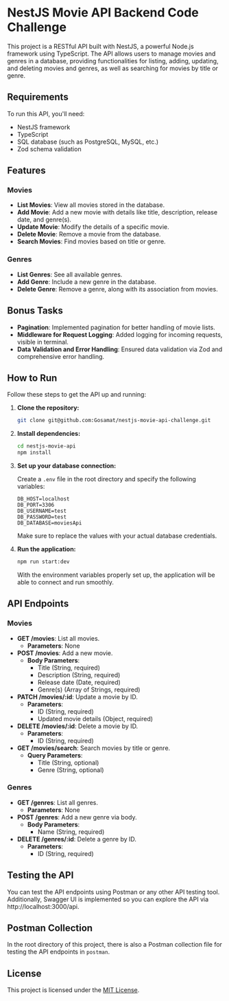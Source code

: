 # NestJS Movie API Backend Code Challenge

This project is a RESTful API built with NestJS, a powerful Node.js framework using TypeScript. The API allows users to manage movies and genres in a database, providing functionalities for listing, adding, updating, and deleting movies and genres, as well as searching for movies by title or genre.

## Requirements

To run this API, you'll need:

- NestJS framework
- TypeScript
- SQL database (such as PostgreSQL, MySQL, etc.)
- Zod schema validation

## Features

### Movies

- **List Movies**: View all movies stored in the database.
- **Add Movie**: Add a new movie with details like title, description, release date, and genre(s).
- **Update Movie**: Modify the details of a specific movie.
- **Delete Movie**: Remove a movie from the database.
- **Search Movies**: Find movies based on title or genre.

### Genres

- **List Genres**: See all available genres.
- **Add Genre**: Include a new genre in the database.
- **Delete Genre**: Remove a genre, along with its association from movies.

## Bonus Tasks

- **Pagination**: Implemented pagination for better handling of movie lists.
- **Middleware for Request Logging**: Added logging for incoming requests, visible in terminal.
- **Data Validation and Error Handling**: Ensured data validation via Zod and comprehensive error handling.

## How to Run

Follow these steps to get the API up and running:

1. **Clone the repository:**

   ```bash
   git clone git@github.com:Gosamat/nestjs-movie-api-challenge.git
   ```

2. **Install dependencies:**

   ```bash
   cd nestjs-movie-api
   npm install
   ```

3. **Set up your database connection:**

   Create a `.env` file in the root directory and specify the following variables:

   ```dotenv
   DB_HOST=localhost
   DB_PORT=3306
   DB_USERNAME=test
   DB_PASSWORD=test
   DB_DATABASE=moviesApi
   ```

   Make sure to replace the values with your actual database credentials.

4. **Run the application:**

   ```bash
   npm run start:dev
   ```

   With the environment variables properly set up, the application will be able to connect and run smoothly.

## API Endpoints

### Movies

- **GET /movies**: List all movies.
  - **Parameters**: None
- **POST /movies**: Add a new movie.
  - **Body Parameters**:
    - Title (String, required)
    - Description (String, required)
    - Release date (Date, required)
    - Genre(s) (Array of Strings, required)
- **PATCH /movies/:id**: Update a movie by ID.
  - **Parameters**:
    - ID (String, required)
    - Updated movie details (Object, required)
- **DELETE /movies/:id**: Delete a movie by ID.
  - **Parameters**:
    - ID (String, required)
- **GET /movies/search**: Search movies by title or genre.
  - **Query Parameters**:
    - Title (String, optional)
    - Genre (String, optional)

### Genres

- **GET /genres**: List all genres.
  - **Parameters**: None
- **POST /genres**: Add a new genre via body.
  - **Body Parameters**:
    - Name (String, required)
- **DELETE /genres/:id**: Delete a genre by ID.
  - **Parameters**:
    - ID (String, required)

## Testing the API

You can test the API endpoints using Postman or any other API testing tool. Additionally, Swagger UI is implemented so you can explore the API via http://localhost:3000/api.

## Postman Collection

In the root directory of this project, there is also a Postman collection file for testing the API endpoints in `postman`.

## License

This project is licensed under the [MIT License](LICENSE).
